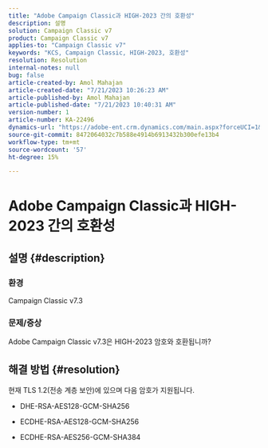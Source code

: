 ```yaml
---
title: "Adobe Campaign Classic과 HIGH-2023 간의 호환성"
description: 설명
solution: Campaign Classic v7
product: Campaign Classic v7
applies-to: "Campaign Classic v7"
keywords: "KCS, Campaign Classic, HIGH-2023, 호환성"
resolution: Resolution
internal-notes: null
bug: false
article-created-by: Amol Mahajan
article-created-date: "7/21/2023 10:26:23 AM"
article-published-by: Amol Mahajan
article-published-date: "7/21/2023 10:40:31 AM"
version-number: 1
article-number: KA-22496
dynamics-url: "https://adobe-ent.crm.dynamics.com/main.aspx?forceUCI=1&pagetype=entityrecord&etn=knowledgearticle&id=ab53f507-b127-ee11-9966-6045bd0067ea"
source-git-commit: 8472064032c7b588e4914b6913432b300efe13b4
workflow-type: tm+mt
source-wordcount: '57'
ht-degree: 15%

---
```


# Adobe Campaign Classic과 HIGH-2023 간의 호환성

## 설명 {#description}


### <b>환경</b>

Campaign Classic v7.3



### <b>문제/증상</b>

Adobe Campaign Classic v7.3은 HIGH-2023 암호와 호환됩니까?


## 해결 방법 {#resolution}

현재 TLS 1.2(전송 계층 보안)에 있으며 다음 암호가 지원됩니다.<br>
- DHE-RSA-AES128-GCM-SHA256


- ECDHE-RSA-AES128-GCM-SHA256


- ECDHE-RSA-AES256-GCM-SHA384



